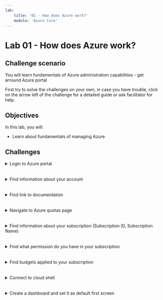 ```yaml
---
lab:
    title: '01 - How does Azure work?'
    module: 'Azure Core'
---
```


# Lab 01 - How does Azure work?

## Challenge scenario

You will learn fundamentals of Azure administration capabilities - get arround Azure portal

First try to solve the challenges on your own, in case you have trouble, click on the arrow left of the challenge for a detailed guide or ask facilitator for help.

## Objectives

In this lab, you will:

+ Learn about fundamentals of managing Azure



## Challenges


<details>
  <summary markdown="span">Login to Azure portal</summary>


1. Navigate to portal.azure.com
1. Login using provided credentials

</details>
<br/><br/>

<details>
  <summary markdown="span">Find information about your account</summary>


1. Click on the name on the top right of the portal
1. Click on View Account
1. Navigate to https://myaccount.microsoft.com/


</details>
<br/><br/>

<details>
  <summary markdown="span">Find link to documentation</summary>

1. Click on question mark on the top right or
   ![image](../Images/01_01.png)
1. Click on link on the bottom left of the front page
   ![image](../Images/01_02.png)

</details>
<br/><br/>

<details>
  <summary markdown="span">Navigate to Azure quotas page</summary>

1. use seach bar in the documentation to search for term "view Quota"
1. https://learn.microsoft.com/en-us/azure/quotas/view-quotas


</details>
<br/><br/>

<details>
  <summary markdown="span">Find information about your subscription (Subscription ID, Subscription Name) </summary>

1. Switch back to Azure portal tab
1. In the Azure portal, search for and select **Subscriptions**
   ![image](../Images/01_03.png)
1. Click on your subscription


</details>
<br/><br/>

<details>
  <summary markdown="span">Find what permission do you have in your subscription </summary>

1. In the Azure portal, search for and select **Subscriptions**
   ![image](../Images/01_03.png)
1. Click on your subscription
1. Find "My permission"


</details>
<br/><br/>

<details>
  <summary markdown="span">Find budgets applied to your subscription </summary>

1. In the Azure portal, search for and select **Subscriptions**
1. Click on your subscription
1. In the left menu, click on Budgets
   ![image](../Images/01_04.png)

</details>
<br/><br/>

<details>
  <summary markdown="span">Connect to cloud shell</summary>

1. In the Azure portal, click on the Cloud shell on the top right
   ![image](../Images/01_05.png)
   ![image](../Images/01_06.png)
1. type "Date" to show system time
   ![image](../Images/01_07.png)



</details>
<br/><br/>

<details>
  <summary markdown="span">Create a dashboard and set it as default first screen</summary>

1. In the home page, scroll down to Navigate shortcuts
   ![image](../Images/01_08.png)
1. Click create and select Azure Inventory
   ![image](../Images/01_09.png)
1. Name it "My first Dashboard"
1. Go to Setting and "Appearance + Startup" and scroll down to Startup Page
   ![image](../Images/01_10.png)


</details>

